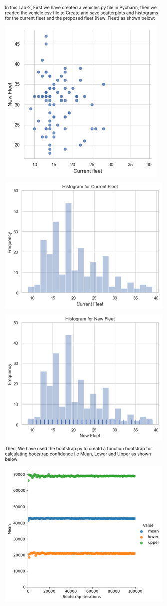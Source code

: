 In this Lab-2, First we have created a vehicles.py file in Pycharm, then we readed the vehicle.csv file to Create and save scatterplots and histograms for the current fleet and the proposed fleet (New_Fleet) as shown below:

![logo](./scaterplot.png?raw=true)

![logo](./current_fleet_histogram.png?raw=true)

![logo](./New_Fleet_Histogram.png?raw=true)


Then, We have used the bootstrap.py to creatd a function bootstrap for calculating bootstrap confidence i.e Mean, Lower and Upper as shown below


![logo](./bootstrap_confidence.png?raw=true)
